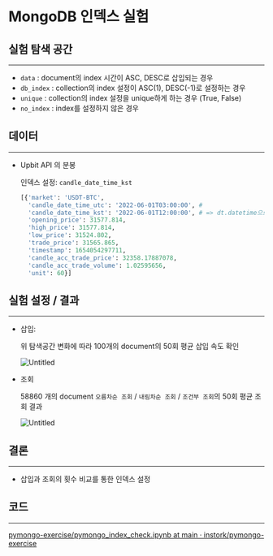 # MongoDB 인덱스 실험

## 실험 탐색 공간

---

- `data` : document의 index 시간이 ASC, DESC로 삽입되는 경우
- `db_index` : collection의 index 설정이 ASC(1), DESC(-1)로 설정하는 경우
- `unique` : collection의 index 설정을 unique하게 하는 경우 (True, False)
- `no_index` : index를 설정하지 않은 경우

## 데이터

---

- Upbit API 의 분봉
    
    인덱스 설정: `candle_date_time_kst`
    
    ```python
    [{'market': 'USDT-BTC',
      'candle_date_time_utc': '2022-06-01T03:00:00', # 
      'candle_date_time_kst': '2022-06-01T12:00:00', # => dt.datetime으로 변경
      'opening_price': 31577.814,
      'high_price': 31577.814,
      'low_price': 31524.802,
      'trade_price': 31565.865,
      'timestamp': 1654054297711,
      'candle_acc_trade_price': 32358.17887078,
      'candle_acc_trade_volume': 1.02595656,
      'unit': 60}]
    ```
    

## 실험 설정 / 결과

---

- 삽입:
    
    위 탐색공간 변화에 따라 100개의 document의 50회 평균 삽입 속도 확인
    
    ![Untitled](MongoDB%20%E1%84%8B%E1%85%B5%E1%86%AB%E1%84%83%E1%85%A6%E1%86%A8%E1%84%89%E1%85%B3%20%E1%84%89%E1%85%B5%E1%86%AF%E1%84%92%E1%85%A5%E1%86%B7%208b1cd47019404f4c88abeb5d0b9d26a5/Untitled.png)
    
- 조회
    
    58860 개의 document `오름차순 조회` / `내림차순 조회` / `조건부 조회`의 50회 평균 조회 결과
    
    ![Untitled](MongoDB%20%E1%84%8B%E1%85%B5%E1%86%AB%E1%84%83%E1%85%A6%E1%86%A8%E1%84%89%E1%85%B3%20%E1%84%89%E1%85%B5%E1%86%AF%E1%84%92%E1%85%A5%E1%86%B7%208b1cd47019404f4c88abeb5d0b9d26a5/Untitled%201.png)
    

## 결론

---

- 삽입과 조회의 횟수 비교를 통한 인덱스 설정

## 코드

---

[pymongo-exercise/pymongo_index_check.ipynb at main · instork/pymongo-exercise](https://github.com/instork/pymongo-exercise/blob/main/notebooks/pymongo_index_check.ipynb)